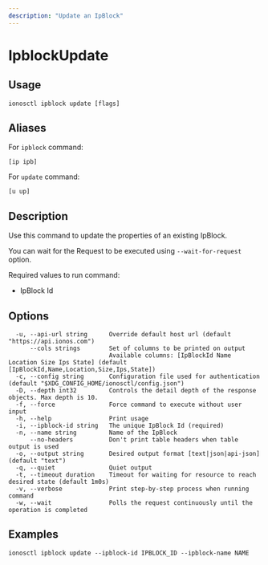 ```yaml
---
description: "Update an IpBlock"
---
```


# IpblockUpdate

## Usage

```text
ionosctl ipblock update [flags]
```

## Aliases

For `ipblock` command:

```text
[ip ipb]
```

For `update` command:

```text
[u up]
```

## Description

Use this command to update the properties of an existing IpBlock.

You can wait for the Request to be executed using `--wait-for-request` option.

Required values to run command:

* IpBlock Id

## Options

```text
  -u, --api-url string      Override default host url (default "https://api.ionos.com")
      --cols strings        Set of columns to be printed on output 
                            Available columns: [IpBlockId Name Location Size Ips State] (default [IpBlockId,Name,Location,Size,Ips,State])
  -c, --config string       Configuration file used for authentication (default "$XDG_CONFIG_HOME/ionosctl/config.json")
  -D, --depth int32         Controls the detail depth of the response objects. Max depth is 10.
  -f, --force               Force command to execute without user input
  -h, --help                Print usage
  -i, --ipblock-id string   The unique IpBlock Id (required)
  -n, --name string         Name of the IpBlock
      --no-headers          Don't print table headers when table output is used
  -o, --output string       Desired output format [text|json|api-json] (default "text")
  -q, --quiet               Quiet output
  -t, --timeout duration    Timeout for waiting for resource to reach desired state (default 1m0s)
  -v, --verbose             Print step-by-step process when running command
  -w, --wait                Polls the request continuously until the operation is completed
```

## Examples

```text
ionosctl ipblock update --ipblock-id IPBLOCK_ID --ipblock-name NAME
```

